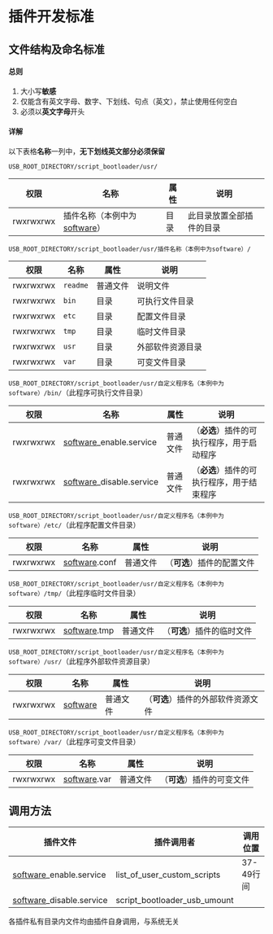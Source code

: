 # 插件开发标准

## 文件结构及命名标准

#### 总则

1. 大小写**敏感**
2. 仅能含有英文字母、数字、下划线、句点（英文），禁止使用任何空白
3. 必须以**英文字母**开头

#### 详解

以下表格**名称**一列中，**无下划线英文部分必须保留**

`USB_ROOT_DIRECTORY/script_bootloader/usr/`

| 权限      | 名称                                | 属性 | 说明                     |
| --------- | ----------------------------------- | ---- | ------------------------ |
| rwxrwxrwx | 插件名称（本例中为<u>software</u>） | 目录 | 此目录放置全部插件的目录 |

`USB_ROOT_DIRECTORY/script_bootloader/usr/插件名称（本例中为software）/`

| 权限      | 名称     | 属性     | 说明             |
| --------- | -------- | -------- | ---------------- |
| rwxrwxrwx | `readme` | 普通文件 | 说明文件         |
| rwxrwxrwx | `bin`    | 目录     | 可执行文件目录   |
| rwxrwxrwx | `etc`    | 目录     | 配置文件目录     |
| rwxrwxrwx | `tmp`    | 目录     | 临时文件目录     |
| rwxrwxrwx | `usr`    | 目录     | 外部软件资源目录 |
| rwxrwxrwx | `var`    | 目录     | 可变文件目录     |

`USB_ROOT_DIRECTORY/script_bootloader/usr/自定义程序名（本例中为software）/bin/`（此程序可执行文件目录）

| 权限      | 名称                            | 属性     | 说明                                       |
| --------- | ------------------------------- | -------- | ------------------------------------------ |
| rwxrwxrwx | <u>software</u>_enable.service  | 普通文件 | （**必选**）插件的可执行程序，用于启动程序 |
| rwxrwxrwx | <u>software</u>_disable.service | 普通文件 | （**必选**）插件的可执行程序，用于结束程序 |

`USB_ROOT_DIRECTORY/script_bootloader/usr/自定义程序名（本例中为software）/etc/`（此程序配置文件目录）

| 权限      | 名称                 | 属性     | 说明                       |
| --------- | -------------------- | -------- | -------------------------- |
| rwxrwxrwx | <u>software</u>.conf | 普通文件 | （**可选**）插件的配置文件 |

`USB_ROOT_DIRECTORY/script_bootloader/usr/自定义程序名（本例中为software）/tmp/`（此程序临时文件目录）

| 权限      | 名称                | 属性     | 说明                       |
| --------- | ------------------- | -------- | -------------------------- |
| rwxrwxrwx | <u>software</u>.tmp | 普通文件 | （**可选**）插件的临时文件 |

`USB_ROOT_DIRECTORY/script_bootloader/usr/自定义程序名（本例中为software）/usr/`（此程序外部软件资源目录）

| 权限      | 名称            | 属性     | 说明                               |
| --------- | --------------- | -------- | ---------------------------------- |
| rwxrwxrwx | <u>software</u> | 普通文件 | （**可选**）插件的外部软件资源文件 |

`USB_ROOT_DIRECTORY/script_bootloader/usr/自定义程序名（本例中为software）/var/`（此程序可变文件目录）

| 权限      | 名称                | 属性     | 说明                       |
| --------- | ------------------- | -------- | -------------------------- |
| rwxrwxrwx | <u>software</u>.var | 普通文件 | （**可选**）插件的可变文件 |

## 调用方法

| 插件文件                        | 插件调用者                   | 调用位置  |
| ------------------------------- | ---------------------------- | --------- |
| <u>software</u>_enable.service  | list_of_user_custom_scripts  | 37-49行间 |
| <u>software</u>_disable.service | script_bootloader_usb_umount |           |

各插件私有目录内文件均由插件自身调用，与系统无关